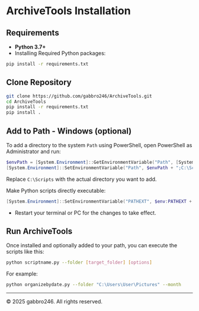 # ArchiveTools Installation

## Requirements

- **Python 3.7+**
- Installing Required Python packages:

```bash
pip install -r requirements.txt
```

## Clone Repository

```bash
git clone https://github.com/gabbro246/ArchiveTools.git
cd ArchiveTools
pip install -r requirements.txt
pip install .
```

## Add to Path - Windows (optional)

To add a directory to the system `Path` using PowerShell, open PowerShell as Administrator and run:

```powershell
$envPath = [System.Environment]::GetEnvironmentVariable("Path", [System.EnvironmentVariableTarget]::Machine)
[System.Environment]::SetEnvironmentVariable("Path", $envPath + ";C:\Scripts", [System.EnvironmentVariableTarget]::Machine)
```

Replace `C:\Scripts` with the actual directory you want to add.

Make Python scripts directly executable:

```powershell
[System.Environment]::SetEnvironmentVariable("PATHEXT", $env:PATHEXT + ";.PY", [System.EnvironmentVariableTarget]::Machine)
```

- Restart your terminal or PC for the changes to take effect.

## Run ArchiveTools

Once installed and optionally added to your path, you can execute the scripts like this:

```bash
python scriptname.py --folder [target_folder] [options]
```

For example:

```bash
python organizebydate.py --folder "C:\Users\User\Pictures" --month
```

---
© 2025 gabbro246. All rights reserved.

